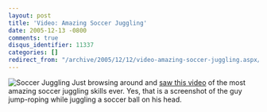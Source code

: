 ```yaml
---
layout: post
title: 'Video: Amazing Soccer Juggling'
date: 2005-12-13 -0800
comments: true
disqus_identifier: 11337
categories: []
redirect_from: "/archive/2005/12/12/video-amazing-soccer-juggling.aspx/"
---
```


![Soccer Juggling](http://haacked.com/images/JugglingSoccer.jpg) Just
browsing around and [saw this
video](http://www.ebaumsworld.com/mrwoo.html) of the most amazing soccer
juggling skills ever. Yes, that is a screenshot of the guy jump-roping
while juggling a soccer ball on his head.

